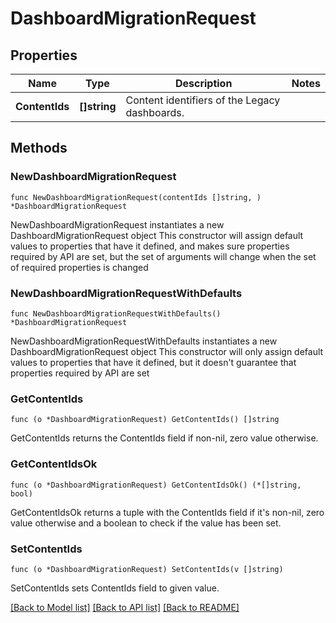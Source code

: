 # DashboardMigrationRequest

## Properties

Name | Type | Description | Notes
------------ | ------------- | ------------- | -------------
**ContentIds** | **[]string** | Content identifiers of the Legacy dashboards. | 

## Methods

### NewDashboardMigrationRequest

`func NewDashboardMigrationRequest(contentIds []string, ) *DashboardMigrationRequest`

NewDashboardMigrationRequest instantiates a new DashboardMigrationRequest object
This constructor will assign default values to properties that have it defined,
and makes sure properties required by API are set, but the set of arguments
will change when the set of required properties is changed

### NewDashboardMigrationRequestWithDefaults

`func NewDashboardMigrationRequestWithDefaults() *DashboardMigrationRequest`

NewDashboardMigrationRequestWithDefaults instantiates a new DashboardMigrationRequest object
This constructor will only assign default values to properties that have it defined,
but it doesn't guarantee that properties required by API are set

### GetContentIds

`func (o *DashboardMigrationRequest) GetContentIds() []string`

GetContentIds returns the ContentIds field if non-nil, zero value otherwise.

### GetContentIdsOk

`func (o *DashboardMigrationRequest) GetContentIdsOk() (*[]string, bool)`

GetContentIdsOk returns a tuple with the ContentIds field if it's non-nil, zero value otherwise
and a boolean to check if the value has been set.

### SetContentIds

`func (o *DashboardMigrationRequest) SetContentIds(v []string)`

SetContentIds sets ContentIds field to given value.



[[Back to Model list]](../README.md#documentation-for-models) [[Back to API list]](../README.md#documentation-for-api-endpoints) [[Back to README]](../README.md)


